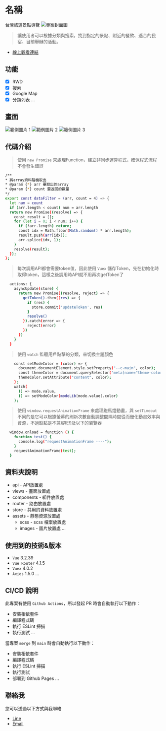 # 名稱
台灣旅遊景點導覽
![專案封面圖](https://raw.githubusercontent.com/jeffsrx9/resume/main/images/main.png)

> 讓使用者可以根據分類與搜索，找到指定的景點、附近的餐飲、適合的民宿、目前舉辦的活動。

- [線上觀看連結](https://jeffsrx9.github.io/Travel/)

## 功能

- [x] RWD
- [x] 搜索
- [x] Google Map
- [x] 分類列表
...

## 畫面

![範例圖片 1](https://raw.githubusercontent.com/jeffsrx9/resume/main/images/info1.png)
![範例圖片 2](https://raw.githubusercontent.com/jeffsrx9/resume/main/images/info2.png)
![範例圖片 3](https://raw.githubusercontent.com/jeffsrx9/resume/main/images/info3.png)

## 代碼介紹

> 使用 `new Promise` 來處理Function，建立非同步運算程式，確保程式流程不會發生錯誤
```bash
/**
* 將array資料隨機取出
* @param {*} arr 要取出的array
* @param {*} count 要返回的數量
*/
export const dataFilter = (arr, count = 4) => {
  let num = count
  if (arr.length < count) num = arr.length
  return new Promise((resolve) => {
    const result = [];
    for (let i = 0; i < num; i++) {
      if (!arr.length) return;
      const idx = Math.floor(Math.random() * arr.length);
      result.push(arr[idx]);
      arr.splice(idx, 1);
    }
    resolve(result);
  });
};
```

> 每次調用API都會需要token值，因此使用 `Vuex` 儲存Token，先在初始化時取得token，這樣之後調用時API就不用再次getToken了
```bash
  actions: {
    asyncUpdate(store) {
      return new Promise((resolve, reject) => {
        getToken().then((res) => {
          if (res) {
            store.commit('updateToken', res)
          }
          resolve()
        }).catch(error => {
          reject(error)
        })
      })
    }
  }
```
> 使用 `watch` 監聽用戶點擊的分類，來切換主題顏色
```bash
    const setModeColor = (color) => {
      document.documentElement.style.setProperty("--c-main", color);
      const themeColor = document.querySelector('meta[name="theme-color"]');
      themeColor.setAttribute("content", color);
    };
    watch(
      () => mode.value,
      () => setModeColor(modeLib[mode.value].color)
    );
```

> 使用 `window.requestAnimationFrame` 來處理跑馬燈動畫，與 `setTimeout` 不同的是它可以根據螢幕的刷新次數自動調整間隔時間從而優化動畫效率與資源，不過缺點是不兼容IE9及以下的瀏覽器
```bash
  window.onload = function () {
    function test() {
      console.log("requestAnimationFrame ----");
    }
    requestAnimationFrame(test);
  }
```


## 資料夾說明

- api - API放置處
- views - 畫面放置處
- components - 組件放置處
- router - 路由放置處
- store - 共用的資料放置處
- assets - 靜態資源放置處
  - scss - scss 檔案放置處
  - images - 圖片放置處
...

## 使用到的技術&版本

- `Vue` 3.2.39
- `Vue Router` 4.1.5
- `Vuex` 4.0.2
- `Axios` 1.5.0
...

## CI/CD 說明

此專案有使用 `Github Actions`，所以發起 PR 時會自動執行以下動作：

- 安裝相依套件
- 編譯程式碼
- 執行 ESLint 掃描
- 執行測試
...

當專案 `merge` 到 `main` 時會自動執行以下動作：

- 安裝相依套件
- 編譯程式碼
- 執行 ESLint 掃描
- 執行測試
- 部署到 Github Pages
...

## 聯絡我

您可以透過以下方式與我聯絡

- [Line](https://line.me/ti/p/mJROuIB34D)
- [Email](mailto:jeff85510t@gmail.com)